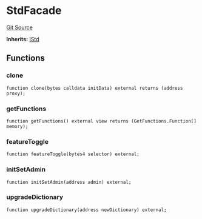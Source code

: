 # StdFacade
[Git Source](https://github.com/metacontract/mc/blob/main/src/devkit/Flattened.sol)

**Inherits:**
[IStd](../../../02-guides/02-development/03-std-functions/05-std/interfaces/IStd.sol/interface.IStd.md)


## Functions
### clone


```solidity
function clone(bytes calldata initData) external returns (address proxy);
```

### getFunctions


```solidity
function getFunctions() external view returns (GetFunctions.Function[] memory);
```

### featureToggle


```solidity
function featureToggle(bytes4 selector) external;
```

### initSetAdmin


```solidity
function initSetAdmin(address admin) external;
```

### upgradeDictionary


```solidity
function upgradeDictionary(address newDictionary) external;
```

